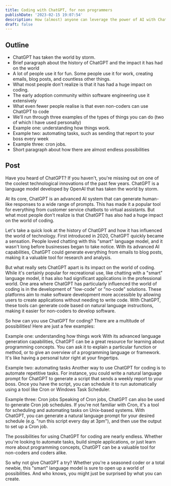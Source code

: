 ```yaml
---
title: Coding with ChatGPT, for non programmers
publishDate: '2023-02-15 19:07:54'
description: How (almost) anyone can leverage the power of AI with ChatGPT to create some pretty incredible things. No coding skills required.
draft: false
---
```


## Outline

- ChatGPT has taken the world by storm.
- Brief paragraph about the history of ChatGPT and the impact it has had on the world
- A lot of people use it for fun. Some people use it for work, creating emails, blog posts, and countless other things.
- What most people don't realize is that it has had a huge impact on coding.
- The early adoption community within software engineering use it extensively
- What even fewer people realise is that even non-coders can use ChatGPT to code
- We'll run through three examples of the types of things you can do (two of which I have used personally)
- Example one: understanding how things work.
- Example two: automating tasks, such as sending that report to your boss every week
- Example three: cron jobs.
- Short paragraph about how there are almost endless possibilities

## Post

Have you heard of ChatGPT? If you haven't, you're missing out on one of the coolest technological innovations of the past few years. ChatGPT is a language model developed by OpenAI that has taken the world by storm.

At its core, ChatGPT is an advanced AI system that can generate human-like responses to a wide range of prompts. This has made it a popular tool for everything from customer service chatbots to virtual assistants. But what most people don't realize is that ChatGPT has also had a huge impact on the world of coding.

Let's take a quick look at the history of ChatGPT and how it has influenced the world of technology. First introduced in 2020, ChatGPT quickly became a sensation. People loved chatting with this "smart" language model, and it wasn't long before businesses began to take notice. With its advanced AI capabilities, ChatGPT could generate everything from emails to blog posts, making it a valuable tool for research and analysis.

But what really sets ChatGPT apart is its impact on the world of coding. While it's certainly popular for recreational use, like chatting with a "smart" language model, it has also had significant applications in the professional world. One area where ChatGPT has particularly influenced the world of coding is in the development of "low-code" or "no-code" solutions. These platforms aim to make software development more accessible by allowing users to create applications without needing to write code. With ChatGPT, these tools can generate code based on natural language instructions, making it easier for non-coders to develop software.

So how can you use ChatGPT for coding? There are a multitude of possibilities! Here are just a few examples:

Example one: understanding how things work
With its advanced language generation capabilities, ChatGPT can be a great resource for learning about programming concepts. You can ask it to explain a particular function or method, or to give an overview of a programming language or framework. It's like having a personal tutor right at your fingertips.

Example two: automating tasks
Another way to use ChatGPT for coding is to automate repetitive tasks. For instance, you could write a natural language prompt for ChatGPT to generate a script that sends a weekly report to your boss. Once you have the script, you can schedule it to run automatically using a tool like Cron or Windows Task Scheduler.

Example three: Cron jobs
Speaking of Cron jobs, ChatGPT can also be used to generate Cron job schedules. If you're not familiar with Cron, it's a tool for scheduling and automating tasks on Unix-based systems. With ChatGPT, you can generate a natural language prompt for your desired schedule (e.g. "run this script every day at 3pm"), and then use the output to set up a Cron job.

The possibilities for using ChatGPT for coding are nearly endless. Whether you're looking to automate tasks, build simple applications, or just learn more about programming concepts, ChatGPT can be a valuable tool for non-coders and coders alike.

So why not give ChatGPT a try? Whether you're a seasoned coder or a total newbie, this "smart" language model is sure to open up a world of possibilities. And who knows, you might just be surprised by what you can create.
